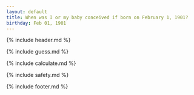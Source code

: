 ```yaml
---
layout: default
title: When was I or my baby conceived if born on February 1, 1901?
birthday: Feb 01, 1901
---
```


{% include header.md %}

{% include guess.md %}

{% include calculate.md %}

{% include safety.md %}

{% include footer.md %}



